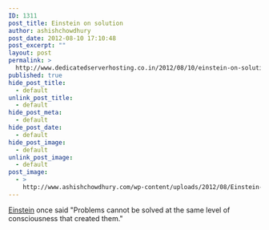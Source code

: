 ```yaml
---
ID: 1311
post_title: Einstein on solution
author: ashishchowdhury
post_date: 2012-08-10 17:10:48
post_excerpt: ""
layout: post
permalink: >
  http://www.dedicatedserverhosting.co.in/2012/08/10/einstein-on-solution/
published: true
hide_post_title:
  - default
unlink_post_title:
  - default
hide_post_meta:
  - default
hide_post_date:
  - default
hide_post_image:
  - default
unlink_post_image:
  - default
post_image:
  - >
    http://www.ashishchowdhury.com/wp-content/uploads/2012/08/Einstein-on-solution.png
---
```

<a title="Albert Einstein" href="http://www.ashishchowdhury.com/albert-einstein/">Einstein</a> once said "Problems cannot be solved at the same level of consciousness that created them."